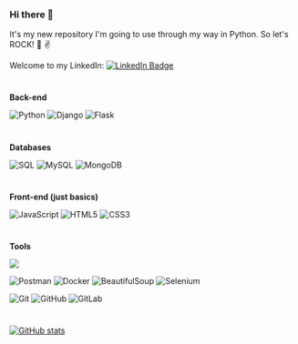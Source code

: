 ### Hi there 👋

It's my new repository I'm going to use through my way in Python.
So let's ROCK! :guitar: :v:

Welcome to my LinkedIn: <a href="https://www.linkedin.com/in/aliaksandr-zhavarankau/">
  <img src="https://img.shields.io/badge/LinkedIn-blue?style=for-the-badge&logo=linkedin&logoColor=white" alt="LinkedIn Badge"/>   
</a>

#
**Back-end**

![Python](https://img.shields.io/badge/python-3670A0?style=for-the-badge&logo=python&logoColor=ffdd54) 
![Django](https://img.shields.io/badge/django-%23092E20.svg?style=for-the-badge&logo=django&logoColor=white)
![Flask](https://img.shields.io/badge/flask-%23000.svg?style=for-the-badge&logo=flask&logoColor=white) 
#
**Databases**

![SQL](https://img.shields.io/badge/sql-orange?style=for-the-badge&logo=sql&logoColor=white)
![MySQL](https://img.shields.io/badge/mysql-blue?style=for-the-badge&logo=mysql&logoColor=orange)
![MongoDB](https://img.shields.io/badge/MongoDB-%23323330.svg?style=for-the-badge&logo=MongoDB&logoColor=green)
#
**Front-end (just basics)**

![JavaScript](https://img.shields.io/badge/javascript-%23323330.svg?style=for-the-badge&logo=javascript&logoColor=%23F7DF1E)
![HTML5](https://img.shields.io/badge/html5-%23E34F26.svg?style=for-the-badge&logo=html5&logoColor=white)
![CSS3](https://img.shields.io/badge/css3-%231572B6.svg?style=for-the-badge&logo=css3&logoColor=white)
#
**Tools**

<img src="https://img.shields.io/badge/pycharm-green?style=for-the-badge&logo=pycharm&logoColor=white">

![Postman](https://img.shields.io/badge/Postman-FF6C37?style=for-the-badge&logo=postman&logoColor=white)
![Docker](https://img.shields.io/badge/docker-%230db7ed.svg?style=for-the-badge&logo=docker&logoColor=white)
![BeautifulSoup](https://img.shields.io/badge/Beautiful%20Soup-grey?style=for-the-badge&logo=beautiful%20soup&logoColor=black)
![Selenium](https://img.shields.io/badge/-selenium-%43B02A?style=for-the-badge&logo=selenium&logoColor=white)

![Git](https://img.shields.io/badge/git-%23F05033.svg?style=for-the-badge&logo=git&logoColor=white)
![GitHub](https://img.shields.io/badge/github-%23121011.svg?style=for-the-badge&logo=github&logoColor=white)
![GitLab](https://img.shields.io/badge/gitlab-%23181717.svg?style=for-the-badge&logo=gitlab&logoColor=white)

# 
[![GitHub stats](https://github-readme-stats.vercel.app/api?username=a-zhavarankau)](https://github.com/a-zhavarankau/github-readme-stats)




<!--
![Python](https://img.shields.io/badge/python-3670A0?style=for-the-badge&logo=python&logoColor=ffdd54) 
![Django](https://img.shields.io/badge/django-%23092E20.svg?style=for-the-badge&logo=django&logoColor=white) 
![BeautifulSoup](https://img.shields.io/badge/-beautifulsoup-grey?style=for-the-badge&logo=beautifulsoup&logoColor=black)
<img src="https://img.shields.io/badge/beautifulsoup-blue?style=for-the-badge&logo=beautiful-soup&logoColor=white">
<img src="https://img.shields.io/badge/pycharm-orange?style=for-the-badge&logo=pycharm&logoColor=white">
![MongoDB](https://img.shields.io/badge/MongoDB-%23323330.svg?style=for-the-badge&logo=MongoDB&logoColor=green)
<img src="https://img.shields.io/badge/mongodb-grey?style=for-the-badge&logo=mongodb&logoColor=green">
-->

<!--
**a-zhavarankau/a-zhavarankau** is a ✨ _special_ ✨ repository because its `README.md` (this file) appears on your GitHub profile.

Here are some ideas to get you started:

- 🔭 I’m currently working on ...
- 🌱 I’m currently learning ...
- 👯 I’m looking to collaborate on ...
- 🤔 I’m looking for help with ...
- 💬 Ask me about ...
- 📫 How to reach me: ...
- 😄 Pronouns: ...
- ⚡ Fun fact: ...
-->
